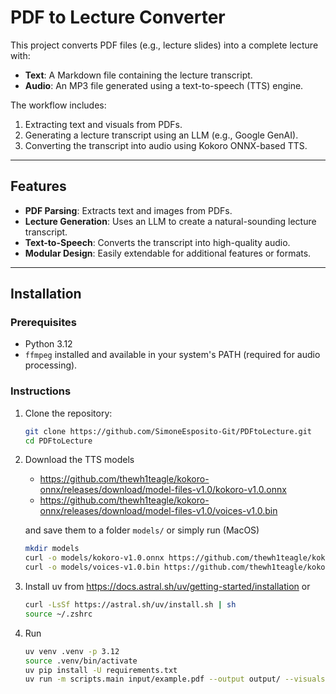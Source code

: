 # PDF to Lecture Converter

This project converts PDF files (e.g., lecture slides) into a complete lecture with:
- **Text**: A Markdown file containing the lecture transcript.
- **Audio**: An MP3 file generated using a text-to-speech (TTS) engine.

The workflow includes:
1. Extracting text and visuals from PDFs.
2. Generating a lecture transcript using an LLM (e.g., Google GenAI).
3. Converting the transcript into audio using Kokoro ONNX-based TTS.

---

## Features

- **PDF Parsing**: Extracts text and images from PDFs.
- **Lecture Generation**: Uses an LLM to create a natural-sounding lecture transcript.
- **Text-to-Speech**: Converts the transcript into high-quality audio.
- **Modular Design**: Easily extendable for additional features or formats.

---

## Installation

### Prerequisites
- Python 3.12 
- `ffmpeg` installed and available in your system's PATH (required for audio processing).

### Instructions
1. Clone the repository:
   ```bash
   git clone https://github.com/SimoneEsposito-Git/PDFtoLecture.git
   cd PDFtoLecture

2. Download the TTS models
   - https://github.com/thewh1teagle/kokoro-onnx/releases/download/model-files-v1.0/kokoro-v1.0.onnx
   - https://github.com/thewh1teagle/kokoro-onnx/releases/download/model-files-v1.0/voices-v1.0.bin 

   and save them to a folder `models/` or simply run (MacOS)
   ```bash
   mkdir models
   curl -o models/kokoro-v1.0.onnx https://github.com/thewh1teagle/kokoro-onnx/releases/download/model-files-v1.0/kokoro-v1.0.onnx
   curl -o models/voices-v1.0.bin https://github.com/thewh1teagle/kokoro-onnx/releases/download/model-files-v1.0/voices-v1.0.bin 

4. Install uv from https://docs.astral.sh/uv/getting-started/installation or
   ```bash
   curl -LsSf https://astral.sh/uv/install.sh | sh
   source ~/.zshrc

5. Run
   ```bash
   uv venv .venv -p 3.12
   source .venv/bin/activate
   uv pip install -U requirements.txt
   uv run -m scripts.main input/example.pdf --output output/ --visuals visuals
